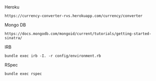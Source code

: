 Heroku

```
https://currency-converter-rvs.herokuapp.com/currency/converter
```

Mongo DB
```
https://docs.mongodb.com/mongoid/current/tutorials/getting-started-sinatra/
```

IRB

```bundle exec irb -I. -r config/environment.rb```

RSpec

```
bundle exec rspec
```